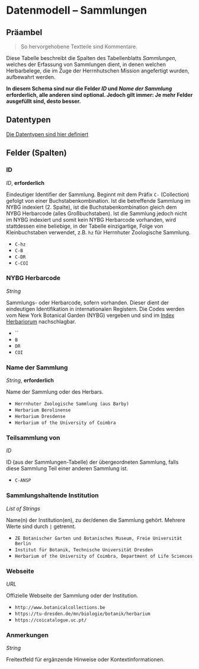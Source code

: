# Datenmodell – Sammlungen

## Präambel

> So hervorgehobene Textteile sind Kommentare.

Diese Tabelle beschreibt die Spalten des Tabellenblatts _Sammlungen_, welches der Erfassung von Sammlungen dient, in denen welchen Herbarbelege, die im Zuge der Herrnhutschen Mission angefertigt wurden, aufbewahrt werden. 

__In diesem Schema sind nur die Felder *ID* und *Name der Sammlung* erforderlich, alle anderen sind optional. Jedoch gilt immer: Je mehr Felder ausgefüllt sind, desto besser.__

## Datentypen

[Die Datentypen sind hier definiert](./datentypen.md)

## Felder (Spalten)

### ID

*ID*, **erforderlich**

Eindeutiger Identifier der Sammlung. Beginnt mit dem Präfix `C-` (Collection) gefolgt von einer Buchstabenkombination. Ist die betreffende Sammlung im NYBG indexiert (2. Spalte), ist die Buchstabenkombination gleich dem NYBG Herbarcode (alles Großbuchstaben). Ist die Sammlung jedoch nicht im NYBG indexiert und somit kein NYBG Herbarcode vorhanden, wird stattdessen eine beliebige, in der Tabelle einzigartige, Folge von Kleinbuchstaben verwendet, z.B. `hz` für Herrnhuter Zoologische Sammlung.

- `C-hz`
- `C-B`
- `C-DR`
- `C-COI`

### NYBG Herbarcode

*String*

Sammlungs- oder Herbarcode, sofern vorhanden. Dieser dient der eindeutigen Identifikation in internationalen Registern.
Die Codes werden vom New York Botanical Garden (NYBG) vergeben und sind im [Index Herbariorum](https://sweetgum.nybg.org/science/ih/) nachschlagbar.

- ``
- `B`
- `DR`
- `COI`

### Name der Sammlung

*String*, **erforderlich**

Name der Sammlung oder des Herbars.

- `Herrnhuter Zoologische Sammlung (aus Barby)`
- `Herbarium Berolinense`
- `Herbarium Dresdense`
- `Herbarium of the University of Coimbra`

### Teilsammlung von

*ID*

ID (aus der Sammlungen-Tabelle) der übergeordneten Sammlung, falls diese Sammlung Teil einer anderen Sammlung ist.
- `C-ANSP`


### Sammlungshaltende Institution

*List of Strings*

Name(n) der Institution(en), zu der/denen die Sammlung gehört. Mehrere Werte sind durch `|` getrennt.

- `ZE Botanischer Garten und Botanisches Museum, Freie Universität Berlin`
- `Institut für Botanik, Technische Universität Dresden`
- `Herbarium of the University of Coimbra, Department of Life Sciences`

### Webseite

*URL*

Offizielle Webseite der Sammlung oder der Institution.

- `http://www.botanicalcollections.be`
- `https://tu-dresden.de/mn/biologie/botanik/herbarium`
- `https://coicatalogue.uc.pt/`


### Anmerkungen

*String*

Freitextfeld für ergänzende Hinweise oder Kontextinformationen.






